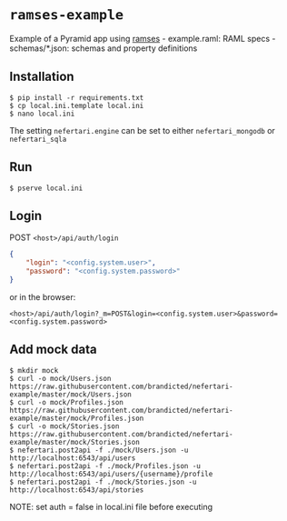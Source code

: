 # `ramses-example`
Example of a Pyramid app using [ramses](https://github.com/brandicted/ramses)
    - example.raml: RAML specs
    - schemas/*.json: schemas and property definitions

## Installation
```
$ pip install -r requirements.txt
$ cp local.ini.template local.ini
$ nano local.ini
```
The setting `nefertari.engine` can be set to either `nefertari_mongodb` or `nefertari_sqla`

## Run
```
$ pserve local.ini
```

## Login
POST `<host>/api/auth/login`

```json
{
    "login": "<config.system.user>",
    "password": "<config.system.password>"
}

```
or in the browser:
```
<host>/api/auth/login?_m=POST&login=<config.system.user>&password=<config.system.password>
```

## Add mock data
```
$ mkdir mock
$ curl -o mock/Users.json https://raw.githubusercontent.com/brandicted/nefertari-example/master/mock/Users.json
$ curl -o mock/Profiles.json https://raw.githubusercontent.com/brandicted/nefertari-example/master/mock/Profiles.json
$ curl -o mock/Stories.json https://raw.githubusercontent.com/brandicted/nefertari-example/master/mock/Stories.json
$ nefertari.post2api -f ./mock/Users.json -u http://localhost:6543/api/users
$ nefertari.post2api -f ./mock/Profiles.json -u http://localhost:6543/api/users/{username}/profile
$ nefertari.post2api -f ./mock/Stories.json -u http://localhost:6543/api/stories
```
NOTE: set auth = false in local.ini file before executing
